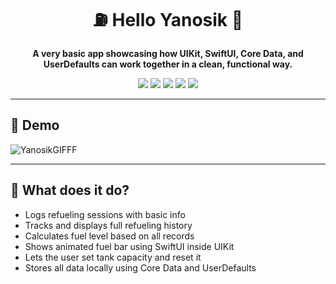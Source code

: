 <h1 align="center">⛽️ Hello Yanosik 🚗 </h1>

<p align="center">
  <b>A very basic app showcasing how UIKit, SwiftUI, Core Data, and UserDefaults can work together in a clean, functional way.</b>
</p>

<p align="center">
  <img src="https://img.shields.io/badge/UIKit-000000?style=for-the-badge&logo=apple&logoColor=white">
  <img src="https://img.shields.io/badge/SwiftUI-007AFF?style=for-the-badge&logo=swift&logoColor=white">
  <img src="https://img.shields.io/badge/CoreData-4B8BBE?style=for-the-badge&logo=databricks&logoColor=white">
  <img src="https://img.shields.io/badge/UserDefaults-F7DF1E?style=for-the-badge&logo=ios&logoColor=black&color=gray">
  <img src="https://img.shields.io/badge/MVC-333333?style=for-the-badge&logoColor=white">
</p>

---

## 🎥 Demo

![YanosikGIFFF](https://github.com/user-attachments/assets/d71dfb31-0e51-45e6-be55-abd6c4006007)

---

## 🧩 What does it do?

- Logs refueling sessions with basic info
- Tracks and displays full refueling history
- Calculates fuel level based on all records
- Shows animated fuel bar using SwiftUI inside UIKit
- Lets the user set tank capacity and reset it
- Stores all data locally using Core Data and UserDefaults
